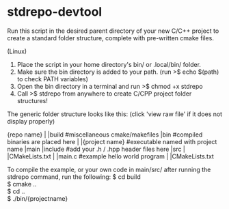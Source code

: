 # stdrepo-devtool
Run this script in the desired parent directory of your new C/C++ project to create a standard folder structure, complete with pre-written cmake files.

(Linux)
1. Place the script in your home directory's bin/ or .local/bin/ folder.
2. Make sure the bin directory is added to your path. (run >$ echo $(path) to check PATH variables)
3. Open the bin directory in a terminal and run >$ chmod +x stdrepo
4. Call >$ stdrepo from anywhere to create C/CPP project folder structures!

The generic folder structure looks like this: (click 'view raw file' if it does not display properly)

{repo name}
    |
    |build  #miscellaneous cmake/makefiles
    |bin  #compiled binaries are placed here
    |   |{project name} #executable named with project name
    |main
        |include #add your .h / .hpp header files here
        |src
        |   |CMakeLists.txt
        |   |main.c #example hello world program
        |
        |CMakeLists.txt



To compile the example, or your own code in main/src/ after running the stdrepo command, run the following:
  $ cd build                                                                                                                                                   
  $ cmake ..                                                                                                                                                   
  $ cd ..                                                                                                                                                       
  $ ./bin/{projectname}
